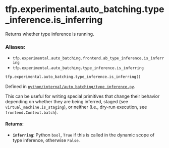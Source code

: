 <div itemscope itemtype="http://developers.google.com/ReferenceObject">
<meta itemprop="name" content="tfp.experimental.auto_batching.type_inference.is_inferring" />
<meta itemprop="path" content="Stable" />
</div>

# tfp.experimental.auto_batching.type_inference.is_inferring

Returns whether type inference is running.

### Aliases:

* `tfp.experimental.auto_batching.frontend.ab_type_inference.is_inferring`
* `tfp.experimental.auto_batching.type_inference.is_inferring`

``` python
tfp.experimental.auto_batching.type_inference.is_inferring()
```



Defined in [`python/internal/auto_batching/type_inference.py`](https://github.com/tensorflow/probability/tree/master/tensorflow_probability/python/internal/auto_batching/type_inference.py).

<!-- Placeholder for "Used in" -->

This can be useful for writing special primitives that change their behavior
depending on whether they are being inferred, staged (see
`virtual_machine.is_staging`), or neither (i.e., dry-run execution, see
`frontend.Context.batch`).

#### Returns:


* <b>`inferring`</b>: Python `bool`, `True` if this is called in the dynamic scope of
  type inference, otherwise `False`.